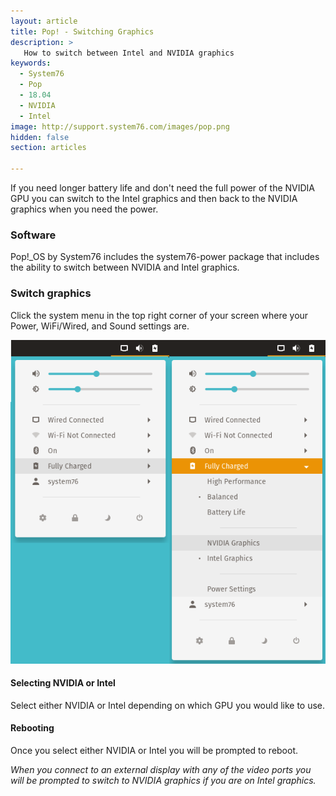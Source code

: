```yaml
---
layout: article
title: Pop! - Switching Graphics
description: >
   How to switch between Intel and NVIDIA graphics
keywords:
  - System76
  - Pop
  - 18.04
  - NVIDIA
  - Intel
image: http://support.system76.com/images/pop.png
hidden: false
section: articles

---
```


If you need longer battery life and don't need the full power of the NVIDIA GPU you can switch to the Intel graphics and then back to the NVIDIA graphics when you need the power.

### Software

Pop!_OS by System76 includes the system76-power package that includes the ability to switch between NVIDIA and Intel graphics. 

### Switch graphics

Click the system menu in the top right corner of your screen where your Power, WiFi/Wired, and Sound settings are.

![Graphics](/images/graphics-switch-pop/system-menu.png)

#### Selecting NVIDIA or Intel

Select either NVIDIA or Intel depending on which GPU you would like to use.

#### Rebooting

Once you select either NVIDIA or Intel you will be prompted to reboot. 

<i>When you connect to an external display with any of the video ports you will be prompted to switch to NVIDIA graphics if you are on Intel graphics.</i>
